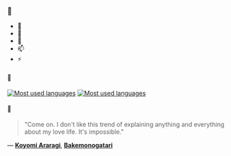 ### 👋

- 🔭
- 🌱
- 💬
- 📫
- ⚡

#### 🧏

[![Most used languages](https://github-readme-stats-aynah.vercel.app/api/top-langs/?username=aynh&theme=solarized-dark&langs_count=6&layout=compact&hide_title=true)](https://github.com/anuraghazra/github-readme-stats#gh-dark-mode-only)
[![Most used languages](https://github-readme-stats-aynah.vercel.app/api/top-langs/?username=aynh&theme=solarized-light&langs_count=6&layout=compact&hide_title=true)](https://github.com/anuraghazra/github-readme-stats#gh-light-mode-only)

#### 💬

> "Come on. I don't like this trend of explaining anything and everything about my love life. It's impossible."

&mdash; [**Koyomi Araragi**](https://myanimelist.net/character.php?q=Koyomi%20Araragi&cat=character), [**Bakemonogatari**](https://myanimelist.net/search/all?q=Bakemonogatari&cat=all)
